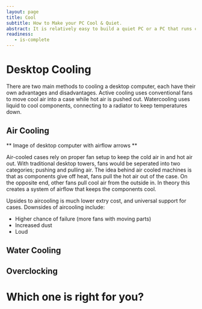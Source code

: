 ```yaml
---
layout: page
title: Cool
subtitle: How to Make your PC Cool & Quiet.
abstract: It is relatively easy to build a quiet PC or a PC that runs cool. The trick is to build a PC that is both: Cool and quiet. Here you find guides on how to make it happen.
readiness:
   - is-complete
---
```



# Desktop Cooling

There are two main methods to cooling a desktop computer, each have their own advantages and disadvantages. Active cooling uses conventional fans to move cool air into a case while hot air is pushed out. Watercooling uses liquid to cool components, connecting to a radiator to keep temperatures down.


## Air Cooling

** Image of desktop computer with airflow arrows **

Air-cooled cases rely on proper fan setup to keep the cold air in and hot air out. With traditional desktop towers, fans would be seperated into two categories; pushing and pulling air. The idea behind air cooled machines is that as components give off heat, fans pull the hot air out of the case. On the opposite end, other fans pull cool air from the outside in. In theory this creates a system of airflow that keeps the components cool.

Upsides to aircooling is much lower extry cost, and universal support for cases. Downsides of aircooling include:

- Higher chance of failure (more fans with moving parts)
- Increased dust
- Loud 


## Water Cooling



## Overclocking



# Which one is right for you?

